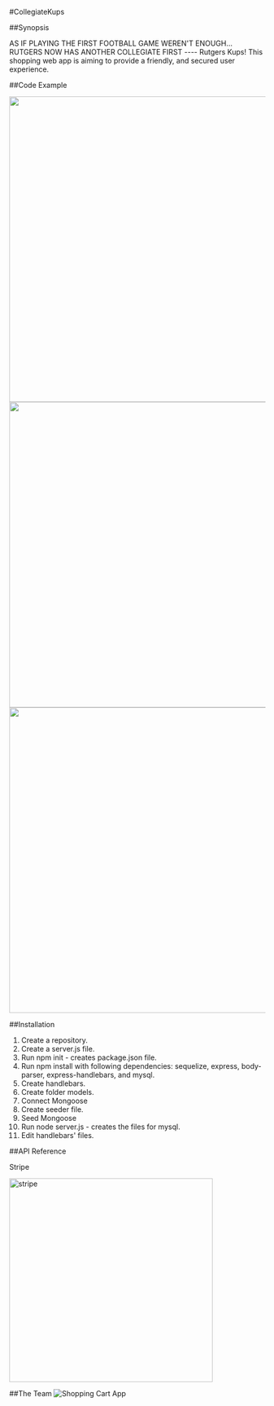 
#CollegiateKups 

##Synopsis

AS IF PLAYING THE FIRST FOOTBALL GAME WEREN'T ENOUGH... RUTGERS NOW HAS ANOTHER COLLEGIATE FIRST ---- Rutgers Kups! This shopping web app is aiming to provide a friendly, and secured user experience. 


##Code Example

<img width="600"  src="http://alichenchen.com/wp-content/uploads/2016/10/code01.png">

<img width="600"  src="http://alichenchen.com/wp-content/uploads/2016/10/code02.png">

<img width="600"  src="http://alichenchen.com/wp-content/uploads/2016/10/code03.png">
 

##Installation

1. Create a repository.
2. Create a server.js file.
3. Run npm init - creates package.json file.
4. Run npm install with following dependencies: sequelize, express, body-parser, express-handlebars, and mysql.
5. Create handlebars.
6. Create folder models.
7. Connect Mongoose
8. Create seeder file.
9. Seed Mongoose
10. Run node server.js - creates the files for mysql.
11. Edit handlebars' files.


##API Reference


Stripe

<img width="400" alt="stripe" src="https://cloud.githubusercontent.com/assets/18274079/18109386/068b8396-6edf-11e6-9a61-1a24f4595605.png">


##The Team
![Shopping Cart App](https://cloud.githubusercontent.com/assets/18274079/17759120/d18b1e66-64c2-11e6-9b7a-866b758278ec.png)
